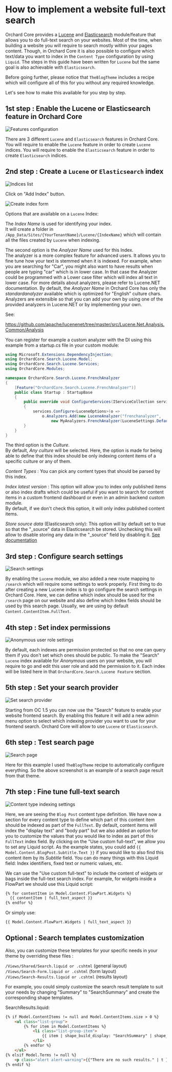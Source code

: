# How to implement a website full-text search

Orchard Core provides a [Lucene](../../reference/modules/Lucene/README.md) and [Elasticsearch](../../reference/modules/Elasticsearch/README.md) module/feature that allows you to do full-text search on your websites. Most of the time, when building a website you will require to search mostly within your pages content. Though, in Orchard Core it is also possible to configure which text/data you want to index in the `Content Type` configuration by using `Liquid`. The steps in this guide have been written for `Lucene` but the same goal is also achievable with `Elasticsearch`.

Before going further, please notice that `TheBlogTheme` includes a recipe which will configure all of this for you without any required knowledge.

Let's see how to make this available for you step by step.

## 1st step : Enable the Lucene or Elasticsearch feature in Orchard Core

![Features configuration](images/1.jpg)

There are 3 different `Lucene` and `Elasticsearch` features in Orchard Core. You will require to enable the `Lucene` feature in order to create `Lucene` indices. You will require to enable the `Elasticsearch` feature in order to create `Elasticsearch` indices.

## 2nd step : Create a `Lucene` or `Elasticsearch` index

![Indices list](images/2.jpg)

Click on "Add Index" button.

![Create index form](images/3.jpg)

Options that are available on a `Lucene` Index:

The *Index Name* is used for identifying your index.  
It will create a folder in `/App_Data/Sites/{YourTenantName}/Lucene/{IndexName}` which will contain all the files created by `Lucene` when indexing.

The second option is the *Analyzer Name* used for this Index.  
The analyzer is a more complex feature for advanced users. It allows you to fine tune how your text is stemmed when it is indexed. For example, when you are searching for "Car", you might also want to have results when people are typing "car" which is in lower case. In that case the Analyzer could be programmed with a Lower case filter which will index all text in lower case. For more details about analyzers, please refer to Lucene.NET documentation. By default, the *Analyzer Name* in Orchard Core has only the *standardanalyzer* available which is optimized for "English" culture chars. Analyzers are extensible so that you can add your own by using one of the provided analyzers in Lucene.NET or by implementing your own.  

See:

<https://github.com/apache/lucenenet/tree/master/src/Lucene.Net.Analysis.Common/Analysis>

You can register for example a custom analyzer with the DI using this example from a startup.cs file in your custom module:

```csharp
using Microsoft.Extensions.DependencyInjection;
using OrchardCore.Search.Lucene.Model;
using OrchardCore.Search.Lucene.Services;
using OrchardCore.Modules;

namespace OrchardCore.Search.Lucene.FrenchAnalyzer
{
    [Feature("OrchardCore.Search.Lucene.FrenchAnalyzer")]
    public class Startup : StartupBase
    {
        public override void ConfigureServices(IServiceCollection services)
        {
            services.Configure<LuceneOptions>(o =>
                o.Analyzers.Add(new LuceneAnalyzer("frenchanalyzer",
                    new MyAnalyzers.FrenchAnalyzer(LuceneSettings.DefaultVersion))));
        }
    }
}
```

The third option is the *Culture*.  
By default, *Any culture* will be selected. Here, the option is made for being able to define that this index should be only indexing content items of a specific culture or any of them.

*Content Types* : You can pick any content types that should be parsed by this index.

*Index latest version* : This option will allow you to index only published items or also index drafts which could be useful if you want to search for content items in a custom frontend dashboard or even in an admin backend custom module.  
By default, if we don't check this option, it will only index published content items.

*Store source data* (Elasticsearch only): This option will by default set to true so that the "_source" data in Elasticsearch be stored. Unchecking this will allow to disable storing any data in the "_source" field by disabling it. [See documentation](https://www.elastic.co/guide/en/elasticsearch/reference/current/mapping-source-field.html#disable-source-field)

## 3rd step : Configure search settings

![Search settings](images/4.jpg)

By enabling the `Lucene` module, we also added a new route mapping to `/search` which will require some settings to work properly. First thing to do after creating a new Lucene index is to go configure the search settings in Orchard Core. Here, we can define which index should be used for the `/search` page on our website and also define which Index fields should be used by this search page. Usually, we are using by default `Content.ContentItem.FullText`.

## 4th step : Set index permissions

![Anonymous user role settings](images/5.jpg)

By default, each indexes are permission protected so that no one can query them if you don't set which ones should be public. To make the "Search" `Lucene` index available for *Anonymous* users on your website, you will require to go and edit this user role and add the permission to it. Each index will be listed here in that `OrchardCore.Search.Lucene Feature` section.

## 5th step : Set your search provider

![Set search provider](images/8.jpg)

Starting from OC 1.5 you can now use the "Search" feature to enable your website frontend search. By enabling this feature it will add a new admin menu option to select which indexing provider you want to use for your frontend search. Orchard Core will allow to use `Lucene` or `Elasticsearch`.

## 6th step : Test search page

![Search page](images/6.jpg)

Here for this example I used `TheBlogTheme` recipe to automatically configure everything. So the above screenshot is an example of a search page result from that theme.

## 7th step : Fine tune full-text search

![Content type indexing settings](images/7.jpg)

Here, we are seeing the `Blog Post` content type definition. We have now a section for every content type to define which part of this content item should be indexed as part of the `FullText`. By default, content items will index the "display text" and "body part" but we also added an option for you to customize the values that you would like to index as part of this `FullText` index field. By clicking on the "Use custom full-text", we allow you to set any Liquid script. As the example states, you could add `{{ Model.Content.BlogPost.Subtitle.Text }}` if you would like to also find this content item by its *Subtitle* field. You can do many things with this Liquid field: Index identifiers, fixed text or numeric values, etc.

We can use the "Use custom full-text" to include the content of widgets or bags inside the full-text search index. For example, for widgets inside a FlowPart we should use this Liquid script:

```html
{% for contentItem in Model.Content.FlowPart.Widgets %}
  {{ contentItem | full_text_aspect }}
{% endfor %}
```

Or simply use:

```html
{{ Model.Content.FlowPart.Widgets | full_text_aspect }}
```

## Optional : Search templates customization

Also, you can customize these templates for your specific needs in your theme by overriding these files :

`/Views/Shared/Search.liquid or .cshtml` (general layout)  
`/Views/Search-Form.liquid or .cshtml` (form layout)  
`/Views/Search-Results.liquid or .cshtml` (results layout)

For example, you could simply customize the search result template to suit your needs by changing "Summary" to "SearchSummary" and create the corresponding shape templates.

SearchResults.liquid:

```html
{% if Model.ContentItems != null and Model.ContentItems.size > 0 %}
    <ul class="list-group">
        {% for item in Model.ContentItems %}
            <li class="list-group-item">
                {{ item | shape_build_display: "SearchSummary" | shape_render }}
            </li>
        {% endfor %}
    </ul>
{% elsif Model.Terms != null %}
    <p class="alert alert-warning">{{"There are no such results." | t }}</p>
{% endif %}
```
